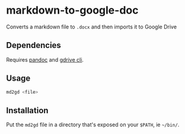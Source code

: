 # markdown-to-google-doc
Converts a markdown file to `.docx` and then imports it to Google Drive 

## Dependencies
Requires [pandoc](http://pandoc.org) and [gdrive cli](https://github.com/prasmussen/gdrive).

## Usage
```bash
md2gd <file>
```

## Installation
Put the `md2gd` file in a directory that's exposed on your `$PATH`, ie `~/bin/`.

